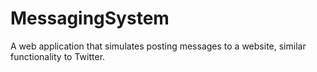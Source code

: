 # MessagingSystem
A web application that simulates posting messages to a website, similar functionality to Twitter.
